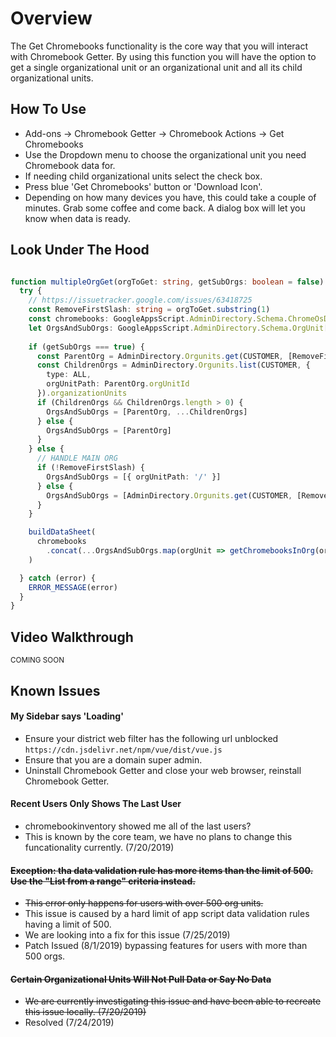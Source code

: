 # Overview

The Get Chromebooks functionality is the core way that you will interact with Chromebook Getter.
By using this function you will have the option to get a single organizational unit or an organizational unit and all its child organizational units.

## How To Use

* Add-ons -> Chromebook Getter -> Chromebook Actions -> Get Chromebooks
* Use the Dropdown menu to choose the organizational unit you need Chromebook data for.
* If needing child organizational units select the check box.
* Press blue 'Get Chromebooks' button or 'Download Icon'.
* Depending on how many devices you have, this could take a couple of minutes. Grab some coffee and come back. A dialog box will let you know when data is ready.

## Look Under The Hood

```ts

function multipleOrgGet(orgToGet: string, getSubOrgs: boolean = false) {
  try {
    // https://issuetracker.google.com/issues/63418725
    const RemoveFirstSlash: string = orgToGet.substring(1)
    const chromebooks: GoogleAppsScript.AdminDirectory.Schema.ChromeOsDevices[] = []
    let OrgsAndSubOrgs: GoogleAppsScript.AdminDirectory.Schema.OrgUnit[]
    
    if (getSubOrgs === true) {
      const ParentOrg = AdminDirectory.Orgunits.get(CUSTOMER, [RemoveFirstSlash])
      const ChildrenOrgs = AdminDirectory.Orgunits.list(CUSTOMER, {
        type: ALL,
        orgUnitPath: ParentOrg.orgUnitId 
      }).organizationUnits
      if (ChildrenOrgs && ChildrenOrgs.length > 0) {
        OrgsAndSubOrgs = [ParentOrg, ...ChildrenOrgs]
      } else {
        OrgsAndSubOrgs = [ParentOrg]
      }     
    } else {
      // HANDLE MAIN ORG
      if (!RemoveFirstSlash) {
        OrgsAndSubOrgs = [{ orgUnitPath: '/' }]
      } else {
        OrgsAndSubOrgs = [AdminDirectory.Orgunits.get(CUSTOMER, [RemoveFirstSlash])]
      }   
    }

    buildDataSheet(
      chromebooks
        .concat(...OrgsAndSubOrgs.map(orgUnit => getChromebooksInOrg(orgUnit.orgUnitPath)))
    )

  } catch (error) {
    ERROR_MESSAGE(error)
  }
}

```

## Video Walkthrough

<sup>COMING SOON</sup>

## Known Issues

#### My Sidebar says 'Loading'

* Ensure your district web filter has the following url unblocked `https://cdn.jsdelivr.net/npm/vue/dist/vue.js`
* Ensure that you are a domain super admin.
* Uninstall Chromebook Getter and close your web browser, reinstall Chromebook Getter.

#### Recent Users Only Shows The Last User

* chromebookinventory showed me all of the last users?
* This is known by the core team, we have no plans to change this funcationality currently. (7/20/2019)

#### <del>Exception: tha data validation rule has more items than the limit of 500. Use the "List from a range" criteria instead.</del>

* <del>This error only happens for users with over 500 org units.
* This issue is caused by a hard limit of app script data validation rules having a limit of 500.
* We are looking into a fix for this issue (7/25/2019)</del>
* Patch Issued (8/1/2019) bypassing features for users with more than 500 orgs.

#### <del>Certain Organizational Units Will Not Pull Data or Say No Data</del>

* <del>We are currently investigating this issue and have been able to recreate this issue locally. (7/20/2019)</del>
* Resolved (7/24/2019)
